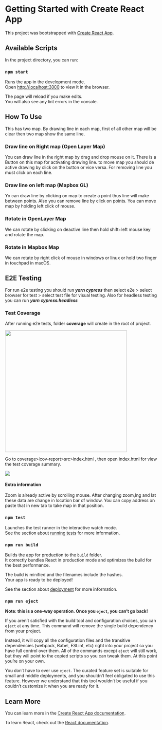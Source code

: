 # Getting Started with Create React App

This project was bootstrapped with [Create React App](https://github.com/facebook/create-react-app).

## Available Scripts

In the project directory, you can run:

### `npm start`

Runs the app in the development mode.\
Open [http://localhost:3000](http://localhost:3000) to view it in the browser.

The page will reload if you make edits.\
You will also see any lint errors in the console.


## How To Use
This has two map.
By drawing line in each map, first of all other map will be clear then two map show the same line.

### Draw line on Right map (Open Layer Map)
You can draw line in the right map by drag and drop mouse on it.
There is a Button on this map for activating drawing line. to move map you should de active drawing by click on the button or vice versa.
For removing line you must click on each line.


### Draw line on left map (Mapbox GL)
Yo can draw line by clicking on map to create a point thus line will make between points.
Also you can remove line by click on points.
You can move map by holding left click of mouse.

### Rotate in OpenLayer Map
We can rotate by clicking on deactive line then hold shift+left mouse key and rotate the map.


### Rotate in Mapbox Map
We can rotate by right click of mouse in windows or linux or hold two finger in touchpad in macOS.


## E2E Testing
For run e2e testing you should run ***yarn cypress*** then select e2e > select browser for test > select test file for visual testing. Also for headless testing you
can run ***yarn cypress:headless***

### Test Coverage
After running e2e tests, folder __coverage__ will create in the root of project.

<img height="400" src="https://drive.google.com/file/d/1IuhXHC0ES6tqX1s6HcS6WhLE2EsVyjVa/view?usp=sharing" width="400"/>


Go to coverage>lcov-report>src>index.html , then open index.html for view the test coverage summary.

<img src="https://drive.google.com/file/d/1So_utV7RluAE5a11spbY819SRi8vI4Bj/view?usp=sharing"/>

#### Extra information
Zoom is already active by scrolling mouse.
After changing zoom,lng and lat these data are change in location bar of window. You can copy address on paste that in new tab to take map in that position.

### `npm test`

Launches the test runner in the interactive watch mode.\
See the section about [running tests](https://facebook.github.io/create-react-app/docs/running-tests) for more information.

### `npm run build`

Builds the app for production to the `build` folder.\
It correctly bundles React in production mode and optimizes the build for the best performance.

The build is minified and the filenames include the hashes.\
Your app is ready to be deployed!

See the section about [deployment](https://facebook.github.io/create-react-app/docs/deployment) for more information.

### `npm run eject`

**Note: this is a one-way operation. Once you `eject`, you can’t go back!**

If you aren’t satisfied with the build tool and configuration choices, you can `eject` at any time. This command will remove the single build dependency from your project.

Instead, it will copy all the configuration files and the transitive dependencies (webpack, Babel, ESLint, etc) right into your project so you have full control over them. All of the commands except `eject` will still work, but they will point to the copied scripts so you can tweak them. At this point you’re on your own.

You don’t have to ever use `eject`. The curated feature set is suitable for small and middle deployments, and you shouldn’t feel obligated to use this feature. However we understand that this tool wouldn’t be useful if you couldn’t customize it when you are ready for it.

## Learn More

You can learn more in the [Create React App documentation](https://facebook.github.io/create-react-app/docs/getting-started).

To learn React, check out the [React documentation](https://reactjs.org/).

